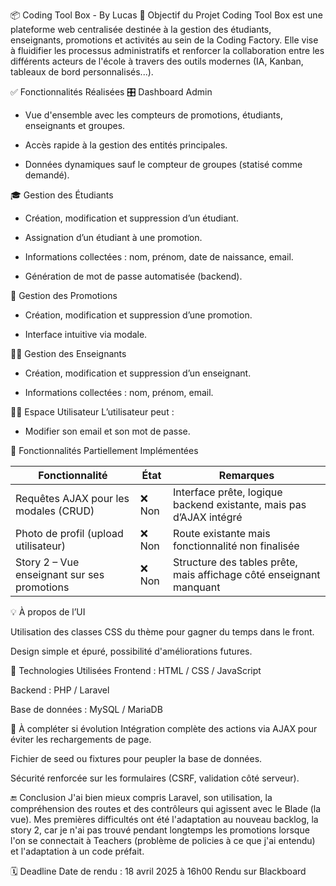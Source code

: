 📦 Coding Tool Box - By Lucas
🎯 Objectif du Projet
Coding Tool Box est une plateforme web centralisée destinée à la gestion des étudiants, enseignants, promotions et activités au sein de la Coding Factory. Elle vise à fluidifier les processus administratifs et renforcer la collaboration entre les différents acteurs de l'école à travers des outils modernes (IA, Kanban, tableaux de bord personnalisés...).

✅ Fonctionnalités Réalisées
🎛️ Dashboard Admin
- Vue d'ensemble avec les compteurs de promotions, étudiants, enseignants et groupes.

- Accès rapide à la gestion des entités principales.

- Données dynamiques sauf le compteur de groupes (statisé comme demandé).

🎓 Gestion des Étudiants
- Création, modification et suppression d’un étudiant.

- Assignation d’un étudiant à une promotion.

- Informations collectées : nom, prénom, date de naissance, email.

- Génération de mot de passe automatisée (backend).

🏫 Gestion des Promotions
- Création, modification et suppression d’une promotion.

- Interface intuitive via modale.

👨‍🏫 Gestion des Enseignants
- Création, modification et suppression d’un enseignant.

- Informations collectées : nom, prénom, email.

🧑‍💻 Espace Utilisateur
L’utilisateur peut :

- Modifier son email et son mot de passe.

🧩 Fonctionnalités Partiellement Implémentées

| Fonctionnalité                                   | État     | Remarques                                                                 |
|--------------------------------------------------|----------|---------------------------------------------------------------------------|
| Requêtes AJAX pour les modales (CRUD)            | ❌ Non   | Interface prête, logique backend existante, mais pas d’AJAX intégré       |
| Photo de profil (upload utilisateur)             | ❌ Non   | Route existante mais fonctionnalité non finalisée                         |
| Story 2 – Vue enseignant sur ses promotions      | ❌ Non   | Structure des tables prête, mais affichage côté enseignant manquant       |
💡 À propos de l’UI


Utilisation des classes CSS du thème pour gagner du temps dans le front.

Design simple et épuré, possibilité d'améliorations futures.

🧪 Technologies Utilisées
Frontend : HTML / CSS / JavaScript

Backend : PHP / Laravel 

Base de données : MySQL / MariaDB


🚧 À compléter si évolution
Intégration complète des actions via AJAX pour éviter les rechargements de page.

Fichier de seed ou fixtures pour peupler la base de données.

Sécurité renforcée sur les formulaires (CSRF, validation côté serveur).


🔚 Conclusion
J'ai bien mieux compris Laravel, son utilisation, la compréhension des routes et des contrôleurs qui agissent avec le Blade (la vue). Mes premières difficultés ont été l'adaptation au nouveau backlog, la story 2, car je n'ai pas trouvé pendant longtemps les promotions lorsque l'on se connectait à Teachers (problème de policies à ce que j'ai entendu) et l'adaptation à un code préfait.

🗓️ Deadline
Date de rendu : 18 avril 2025 à 16h00
Rendu sur Blackboard
